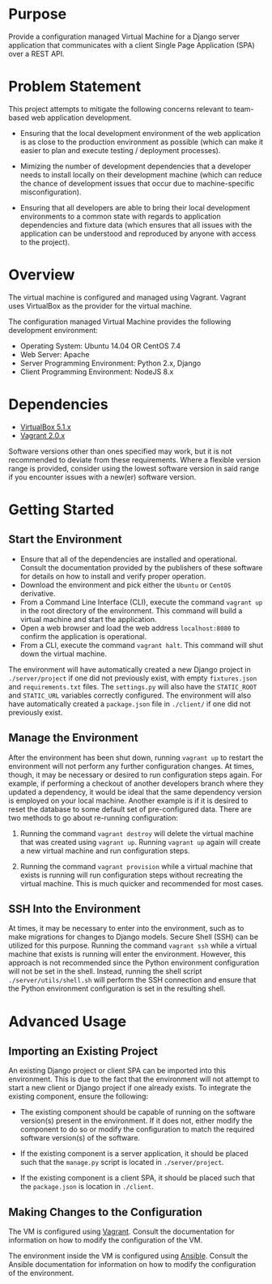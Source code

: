 # Purpose

Provide a configuration managed Virtual Machine for a Django server application
that communicates with a client Single Page Application (SPA) over a REST API.

# Problem Statement

This project attempts to mitigate the following concerns relevant to team-based
web application development.

* Ensuring that the local development environment of the web application is as
close to the production environment as possible (which can make it easier to
plan and execute testing / deployment processes).

* Mimizing the number of development dependencies that a developer needs to
install locally on their development machine (which can reduce the chance of
development issues that occur due to machine-specific misconfiguration).

* Ensuring that all developers are able to bring their local development
environments to a common state with regards to application dependencies and
fixture data (which ensures that all issues with the application can be
understood and reproduced by anyone with access to the project).

# Overview

The virtual machine is configured and managed using Vagrant. Vagrant uses
VirtualBox as the provider for the virtual machine.

The configuration managed Virtual Machine provides the following development
environment:

* Operating System: Ubuntu 14.04 OR CentOS 7.4
* Web Server: Apache
* Server Programming Environment: Python 2.x, Django
* Client Programming Environment: NodeJS 8.x

# Dependencies

* [VirtualBox 5.1.x](https://www.virtualbox.org/)
* [Vagrant 2.0.x](https://www.vagrantup.com/)

Software versions other than ones specified may work, but it is not recommended
to deviate from these requirements. Where a flexible version range is provided,
consider using the lowest software version in said range if you encounter
issues with a new(er) software version.

# Getting Started

## Start the Environment

* Ensure that all of the dependencies are installed and operational. Consult
the documentation provided by the publishers of these software for details on
how to install and verify proper operation.
* Download the environment and pick either the `Ubuntu` or `CentOS` derivative.
* From a Command Line Interface (CLI), execute the command `vagrant up` in the
root directory of the environment. This command will build a virtual machine
and start the application.
* Open a web browser and load the web address `localhost:8080` to confirm the
application is operational.
* From a CLI, execute the command `vagrant halt`. This command will shut down
the virtual machine.

The environment will have automatically created a new Django project in
`./server/project` if one did not previously exist, with empty `fixtures.json`
and `requirements.txt` files. The `settings.py` will also have the
`STATIC_ROOT` and `STATIC_URL` variables correctly configured. The
environment will also have automatically created a `package.json` file in
`./client/` if one did not previously exist.


## Manage the Environment

After the environment has been shut down, running `vagrant up` to restart
the environment will not perform any further configuration changes. At times,
though, it may be necessary or desired to run configuration steps again. For
example, if performing a checkout of another developers branch where they
updated a dependency, it would be ideal that the same dependency version is
employed on your local machine. Another example is if it is desired to reset
the database to some default set of pre-configured data. There are two methods
to go about re-running configuration:

1. Running the command `vagrant destroy` will delete the virtual machine that
was created using `vagrant up`. Running `vagrant up` again will create a new
virtual machine and run configuration steps.

2. Running the command `vagrant provision` while a virtual machine that exists
is running will run configuration steps without recreating the virtual machine.
This is much quicker and recommended for most cases.

## SSH Into the Environment

At times, it may be necessary to enter into the environment, such as to make
migrations for changes to Django models. Secure Shell (SSH) can be utilized for
this purpose. Running the command `vagrant ssh` while a virtual machine that
exists is running will enter the environment. However, this approach is not
recommended since the Python environment configuration will not be set in the
shell. Instead, running the shell script `./server/utils/shell.sh` will perform
the SSH connection and ensure that the Python environment configuration is set
in the resulting shell.

# Advanced Usage

## Importing an Existing Project

An existing Django project or client SPA can be imported into this environment.
This is due to the fact that the environment will not attempt to start a new
client or Django project if one already exists. To integrate the existing
component, ensure the following:

* The existing component should be capable of running on the software version(s)
present in the environment. If it does not, either modify the component to do so
or modify the configuration to match the required software version(s) of the
software.

* If the existing component is a server application, it should be placed such
that the `manage.py` script is located in `./server/project`.

* If the existing component is a client SPA, it should be placed such that the
`package.json` is location in `./client`.

## Making Changes to the Configuration

The VM is configured using [Vagrant](https://vagrantup.com/). Consult the
documentation for information on how to modify the configuration of the VM.

The environment inside the VM is configured using
[Ansible](https://www.ansible.com/). Consult the Ansible documentation for
information on how to modify the configuration of the environment.